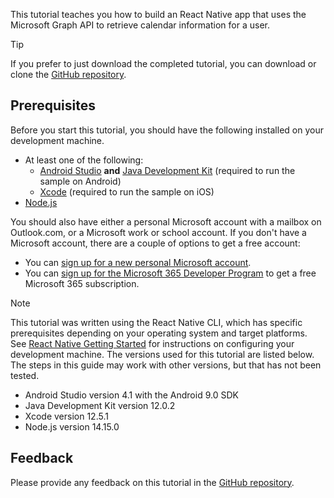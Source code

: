 <!-- markdownlint-disable MD002 MD041 -->

This tutorial teaches you how to build an React Native app that uses the Microsoft Graph API to retrieve calendar information for a user.

> [!TIP]
> If you prefer to just download the completed tutorial, you can download or clone the [GitHub repository](https://github.com/microsoftgraph/msgraph-training-react-native).

## Prerequisites

Before you start this tutorial, you should have the following installed on your development machine.

- At least one of the following:
  - [Android Studio](https://developer.android.com/studio/) **and** [Java Development Kit](https://jdk.java.net) (required to run the sample on Android)
  - [Xcode](https://developer.apple.com/xcode/) (required to run the sample on iOS)
- [Node.js](https://nodejs.org)

You should also have either a personal Microsoft account with a mailbox on Outlook.com, or a Microsoft work or school account. If you don't have a Microsoft account, there are a couple of options to get a free account:

- You can [sign up for a new personal Microsoft account](https://signup.live.com/signup?wa=wsignin1.0&rpsnv=12&ct=1454618383&rver=6.4.6456.0&wp=MBI_SSL_SHARED&wreply=https://mail.live.com/default.aspx&id=64855&cbcxt=mai&bk=1454618383&uiflavor=web&uaid=b213a65b4fdc484382b6622b3ecaa547&mkt=E-US&lc=1033&lic=1).
- You can [sign up for the Microsoft 365 Developer Program](https://developer.microsoft.com/microsoft-365/dev-program) to get a free Microsoft 365 subscription.

> [!NOTE]
> This tutorial was written using the React Native CLI, which has specific prerequisites depending on your operating system and target platforms. See [React Native Getting Started](https://reactnative.dev/docs/environment-setup) for instructions on configuring your development machine. The versions used for this tutorial are listed below. The steps in this guide may work with other versions, but that has not been tested.
>
> - Android Studio version 4.1 with the Android 9.0 SDK
> - Java Development Kit version 12.0.2
> - Xcode version 12.5.1
> - Node.js version 14.15.0

## Feedback

Please provide any feedback on this tutorial in the [GitHub repository](https://github.com/microsoftgraph/msgraph-training-react-native).
